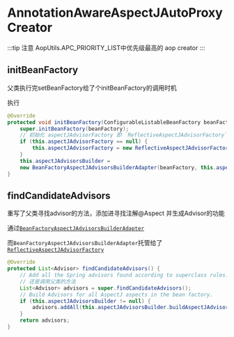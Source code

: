 # AnnotationAwareAspectJAutoProxyCreator

:::tip 注意
AopUtils.APC_PRIORITY_LIST中优先级最高的 aop creator
:::

## initBeanFactory

父类执行完setBeanFactory给了个initBeanFactory的调用时机

执行

```java
@Override
protected void initBeanFactory(ConfigurableListableBeanFactory beanFactory) {
    super.initBeanFactory(beanFactory);
    // 初始化 aspectJAdvisorFactory 即 `ReflectiveAspectJAdvisorFactory`
    if (this.aspectJAdvisorFactory == null) {
        this.aspectJAdvisorFactory = new ReflectiveAspectJAdvisorFactory(beanFactory);
    }
    this.aspectJAdvisorsBuilder =
    new BeanFactoryAspectJAdvisorsBuilderAdapter(beanFactory, this.aspectJAdvisorFactory);
}
```

## findCandidateAdvisors

重写了父类寻找advisor的方法，添加进寻找注解@Aspect 并生成Advisor的功能

通过[`BeanFactoryAspectJAdvisorsBuilderAdapter`](./BeanFactoryAspectJAdvisorsBuilder)

而`BeanFactoryAspectJAdvisorsBuilderAdapter`托管给了[`ReflectiveAspectJAdvisorFactory`](./ReflectiveAspectJAdvisorFactory)

```java
@Override
protected List<Advisor> findCandidateAdvisors() {
    // Add all the Spring advisors found according to superclass rules.
    // 还是调用父类的方法
    List<Advisor> advisors = super.findCandidateAdvisors();
    // Build Advisors for all AspectJ aspects in the bean factory.
    if (this.aspectJAdvisorsBuilder != null) {
        advisors.addAll(this.aspectJAdvisorsBuilder.buildAspectJAdvisors());
    }
    return advisors;
}
```
